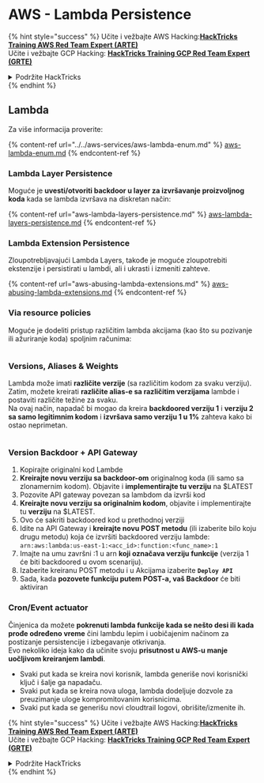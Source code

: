 # AWS - Lambda Persistence

{% hint style="success" %}
Učite i vežbajte AWS Hacking:<img src="../../../../.gitbook/assets/image (1).png" alt="" data-size="line">[**HackTricks Training AWS Red Team Expert (ARTE)**](https://training.hacktricks.xyz/courses/arte)<img src="../../../../.gitbook/assets/image (1).png" alt="" data-size="line">\
Učite i vežbajte GCP Hacking: <img src="../../../../.gitbook/assets/image (2).png" alt="" data-size="line">[**HackTricks Training GCP Red Team Expert (GRTE)**<img src="../../../../.gitbook/assets/image (2).png" alt="" data-size="line">](https://training.hacktricks.xyz/courses/grte)

<details>

<summary>Podržite HackTricks</summary>

* Proverite [**planove pretplate**](https://github.com/sponsors/carlospolop)!
* **Pridružite se** 💬 [**Discord grupi**](https://discord.gg/hRep4RUj7f) ili [**telegram grupi**](https://t.me/peass) ili **pratite** nas na **Twitteru** 🐦 [**@hacktricks\_live**](https://twitter.com/hacktricks\_live)**.**
* **Podelite hakerske trikove slanjem PR-ova na** [**HackTricks**](https://github.com/carlospolop/hacktricks) i [**HackTricks Cloud**](https://github.com/carlospolop/hacktricks-cloud) github repozitorijume.

</details>
{% endhint %}

## Lambda

Za više informacija proverite:

{% content-ref url="../../aws-services/aws-lambda-enum.md" %}
[aws-lambda-enum.md](../../aws-services/aws-lambda-enum.md)
{% endcontent-ref %}

### Lambda Layer Persistence

Moguće je **uvesti/otvoriti backdoor u layer za izvršavanje proizvoljnog koda** kada se lambda izvršava na diskretan način:

{% content-ref url="aws-lambda-layers-persistence.md" %}
[aws-lambda-layers-persistence.md](aws-lambda-layers-persistence.md)
{% endcontent-ref %}

### Lambda Extension Persistence

Zloupotrebljavajući Lambda Layers, takođe je moguće zloupotrebiti ekstenzije i persistirati u lambdi, ali i ukrasti i izmeniti zahteve.

{% content-ref url="aws-abusing-lambda-extensions.md" %}
[aws-abusing-lambda-extensions.md](aws-abusing-lambda-extensions.md)
{% endcontent-ref %}

### Via resource policies

Moguće je dodeliti pristup različitim lambda akcijama (kao što su pozivanje ili ažuriranje koda) spoljnim računima:

<figure><img src="../../../../.gitbook/assets/image (255).png" alt=""><figcaption></figcaption></figure>

### Versions, Aliases & Weights

Lambda može imati **različite verzije** (sa različitim kodom za svaku verziju).\
Zatim, možete kreirati **različite alias-e sa različitim verzijama** lambde i postaviti različite težine za svaku.\
Na ovaj način, napadač bi mogao da kreira **backdoored verziju 1** i **verziju 2 sa samo legitimnim kodom** i **izvršava samo verziju 1 u 1%** zahteva kako bi ostao neprimetan.

<figure><img src="../../../../.gitbook/assets/image (120).png" alt=""><figcaption></figcaption></figure>

### Version Backdoor + API Gateway

1. Kopirajte originalni kod Lambde
2. **Kreirajte novu verziju sa backdoor-om** originalnog koda (ili samo sa zlonamernim kodom). Objavite i **implementirajte tu verziju** na $LATEST
1. Pozovite API gateway povezan sa lambdom da izvrši kod
3. **Kreirajte novu verziju sa originalnim kodom**, objavite i implementirajte tu **verziju** na $LATEST.
1. Ovo će sakriti backdoored kod u prethodnoj verziji
4. Idite na API Gateway i **kreirajte novu POST metodu** (ili izaberite bilo koju drugu metodu) koja će izvršiti backdoored verziju lambde: `arn:aws:lambda:us-east-1:<acc_id>:function:<func_name>:1`
1. Imajte na umu završni :1 u arn **koji označava verziju funkcije** (verzija 1 će biti backdoored u ovom scenariju).
5. Izaberite kreiranu POST metodu i u Akcijama izaberite **`Deploy API`**
6. Sada, kada **pozovete funkciju putem POST-a, vaš Backdoor** će biti aktiviran

### Cron/Event actuator

Činjenica da možete **pokrenuti lambda funkcije kada se nešto desi ili kada prođe određeno vreme** čini lambdu lepim i uobičajenim načinom za postizanje persistencije i izbegavanje otkrivanja.\
Evo nekoliko ideja kako da učinite svoju **prisutnost u AWS-u manje uočljivom kreiranjem lambdi**.

* Svaki put kada se kreira novi korisnik, lambda generiše novi korisnički ključ i šalje ga napadaču.
* Svaki put kada se kreira nova uloga, lambda dodeljuje dozvole za preuzimanje uloge kompromitovanim korisnicima.
* Svaki put kada se generišu novi cloudtrail logovi, obrišite/izmenite ih.

{% hint style="success" %}
Učite i vežbajte AWS Hacking:<img src="../../../../.gitbook/assets/image (1).png" alt="" data-size="line">[**HackTricks Training AWS Red Team Expert (ARTE)**](https://training.hacktricks.xyz/courses/arte)<img src="../../../../.gitbook/assets/image (1).png" alt="" data-size="line">\
Učite i vežbajte GCP Hacking: <img src="../../../../.gitbook/assets/image (2).png" alt="" data-size="line">[**HackTricks Training GCP Red Team Expert (GRTE)**<img src="../../../../.gitbook/assets/image (2).png" alt="" data-size="line">](https://training.hacktricks.xyz/courses/grte)

<details>

<summary>Podržite HackTricks</summary>

* Proverite [**planove pretplate**](https://github.com/sponsors/carlospolop)!
* **Pridružite se** 💬 [**Discord grupi**](https://discord.gg/hRep4RUj7f) ili [**telegram grupi**](https://t.me/peass) ili **pratite** nas na **Twitteru** 🐦 [**@hacktricks\_live**](https://twitter.com/hacktricks\_live)**.**
* **Podelite hakerske trikove slanjem PR-ova na** [**HackTricks**](https://github.com/carlospolop/hacktricks) i [**HackTricks Cloud**](https://github.com/carlospolop/hacktricks-cloud) github repozitorijume.

</details>
{% endhint %}
